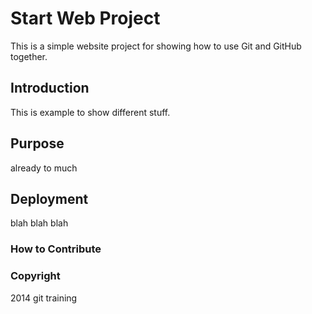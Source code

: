 # Start Web Project

This is a simple website project for showing how to use Git and GitHub together.

## Introduction

This is example to show different stuff.

## Purpose

already to much

## Deployment

blah blah blah

### How to Contribute

### Copyright

2014 git training